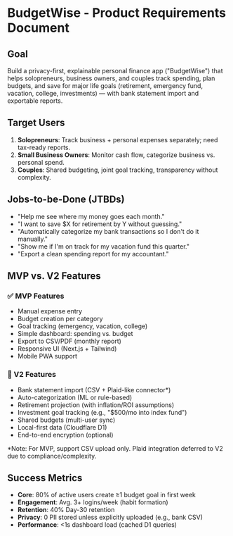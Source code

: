 # BudgetWise - Product Requirements Document

## Goal
Build a privacy-first, explainable personal finance app ("BudgetWise") that helps solopreneurs, business owners, and couples track spending, plan budgets, and save for major life goals (retirement, emergency fund, vacation, college, investments) — with bank statement import and exportable reports.

## Target Users
1. **Solopreneurs**: Track business + personal expenses separately; need tax-ready reports.
2. **Small Business Owners**: Monitor cash flow, categorize business vs. personal spend.
3. **Couples**: Shared budgeting, joint goal tracking, transparency without complexity.

## Jobs-to-be-Done (JTBDs)
- "Help me see where my money goes each month."
- "I want to save $X for retirement by Y without guessing."
- "Automatically categorize my bank transactions so I don't do it manually."
- "Show me if I'm on track for my vacation fund this quarter."
- "Export a clean spending report for my accountant."

## MVP vs. V2 Features

### ✅ MVP Features
- Manual expense entry
- Budget creation per category
- Goal tracking (emergency, vacation, college)
- Simple dashboard: spending vs. budget
- Export to CSV/PDF (monthly report)
- Responsive UI (Next.js + Tailwind)
- Mobile PWA support

### 🔄 V2 Features
- Bank statement import (CSV + Plaid-like connector*)
- Auto-categorization (ML or rule-based)
- Retirement projection (with inflation/ROI assumptions)
- Investment goal tracking (e.g., "$500/mo into index fund")
- Shared budgets (multi-user sync)
- Local-first data (Cloudflare D1)
- End-to-end encryption (optional)

*Note: For MVP, support CSV upload only. Plaid integration deferred to V2 due to compliance/complexity.

## Success Metrics
- **Core**: 80% of active users create ≥1 budget goal in first week
- **Engagement**: Avg. 3+ logins/week (habit formation)
- **Retention**: 40% Day-30 retention
- **Privacy**: 0 PII stored unless explicitly uploaded (e.g., bank CSV)
- **Performance**: <1s dashboard load (cached D1 queries)